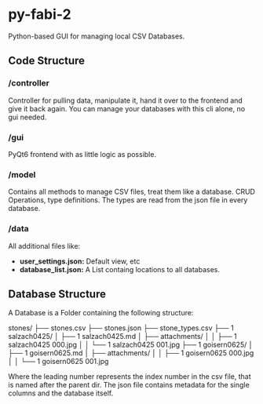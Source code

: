 # py-fabi-2
Python-based GUI for managing local CSV Databases.

## Code Structure

### /controller

Controller for pulling data, manipulate it, hand it over to the frontend and give it back again. You can manage your databases with this cli alone, no gui needed.

### /gui

PyQt6 frontend with as little logic as possible. 

### /model

Contains all methods to manage CSV files, treat them like a database. CRUD Operations, type definitions. The types are read from the json file in every database.

### /data

All additional files like: 

- **user_settings.json:** Default view, etc
- **database_list.json:** A List containg locations to all databases.

## Database Structure

A Database is a Folder containing the following structure:

stones/
├── stones.csv
├── stones.json
├── stone_types.csv
├── 1 salzach0425/
│   ├── 1 salzach0425.md
│   ├── attachments/
│   │   ├── 1 salzach0425 000.jpg
│   │   └── 1 salzach0425 001.jpg
├── 1 goisern0625/
│   ├── 1 goisern0625.md
│   ├── attachments/
│   │   ├── 1 goisern0625 000.jpg
│   │   └── 1 goisern0625 001.jpg


Where the leading number represents the index number in the csv file, that is named after the parent dir. The json file contains metadata for the single columns and the database itself.
